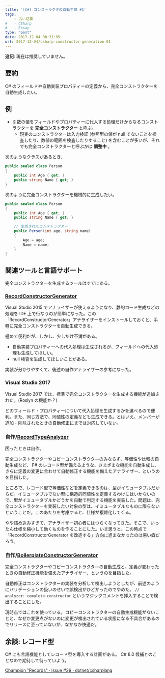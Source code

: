 ```yaml
---
title: '[C#] コンストラクタの自動生成 #1'
tags:
    - 古い記事
#   - CSharp
#   - Essay
type: "post"
date: 2017-12-04 00:31:05
url: 2017-12-04/csharp-constructor-generation-01
---
```


**追記**: 現在は推奨していません。

<!--more-->

## 要約
C# のフィールドや自動実装プロパティーの定義から、完全コンストラクターを自動生成したい。

## 例
- 引数の値をフィールドやプロパティーに代入する処理だけからなるコンストラクターを **完全コンストラクター** と呼ぶ。
    - 現実のコンストラクターは入力検証 (参照型の値が null でないことを検査したり、数値の範囲を検査したりすること) を含むことが多いが、それでも完全コンストラクターと呼ぶかは **調整中** 。

次のようなクラスがあるとき、

```csharp
public sealed class Person
{
    public int Age { get; }
    public string Name { get; }
}
```

次のように完全コンストラクターを機械的に生成したい。

```csharp
public sealed class Person
{
    public int Age { get; }
    public string Name { get; }

    // 生成されたコンストラクター
    public Person(int age, string name)
    {
        Age = age;
        Name = name;
    }
}
```

## 関連ツールと言語サポート
完全コンストラクターを生成するツールはすでにある。

### **[RecordConstructorGenerator](https://github.com/ufcpp/RecordConstructorGenerator)**
Visual Studio 2015 でアナライザーが使えるようになり、静的コード生成などの処理を IDE 上で行なうのが簡単になった。この「RecordConstructorGenerator」アナライザーをインストールしておくと、手軽に完全コンストラクターを自動生成できる。

極めて便利だが、しかし、少しだけ不満がある。

- 自動実装プロパティーへの代入処理は生成されるが、フィールドへの代入処理も生成してほしい。
- null 検査を生成してほしいことがある。

実装が分かりやすくて、後述の自作アナライザーの参考になった。

### Visual Studio 2017
Visual Studio 2017 では、標準で完全コンストラクターを生成する機能が追加された。(Roslyn の機能か？)

どのフィールド・プロパティーについて代入処理を生成するかを選べるので便利。また、同じ方法で、同値性の定義なども生成できる。とはいえ、メンバーが追加・削除されたときの自動修正にまでは対応していない。

### 自作/[RecordTypeAnalyzer](httpshttps://github.com/vain0x/playground/tree/4cafe15dd57d0df68c8bc9c8864b6f6fcf7dbba5/2017-07-26-record-type-analyzer)
困ったときは自作。

完全コンストラクターやコピーコンストラクタ―のみならず、等価性や比較の自動生成など、 F# のレコード型が備えるような、さまざまな機能を自動生成し、さらに定義の変更に合わせて自動修正する機能を備えたアナライザー、というのを目指した。

ところで、レコード型で等価性などを定義できるのは、型がイミュータブルだからだ。イミュータブルでない型に構造的同値性を定義するわけにはいかないので、型がイミュータブルかどうかを自動で判定する機能を実装した。問題は、完全コンストラクターを実装したい対象の型は、イミュータブルなものに限らないということだ。このあたりを考慮すると、仕様が複雑化してくる。

やや詰め込みすぎて、アナライザー初心者にはつらくなってきた。そこで、いったん仕様を縮小して動くものを作ることにした。いま思うと、この時点で「RecordConstructorGenerator を改造する」方向に進まなかったのは悪い癖だろう。

### 自作/[BoilerplateConstructorGenerator](https://github.com/vain0x/playground/tree/4cafe15dd57d0df68c8bc9c8864b6f6fcf7dbba5/2017-08-16-boilerplate-ctor-gen)

完全コンストラクターやコピーコンストラクタ―の自動生成と、定義が変わったときの自動修正機能を備えたアナライザー、というのを目指した。

自動修正はコンストラクターの実装を分析して検出しようとしたが、前述のようにバリデーションの扱いのせいで誤検出がひどかったのでやめた。 ``// analyzer: complete-constructor`` というマジックコメントを挿入することで検出することにした。

現時点ではこれを使っている。コピーコンストラクターの自動生成機能がないことと、なぜか変更点がないのに変更が検出されている状態になる不具合があるのでリリースに至っていないが、なかなか快適だ。

## 余談: レコード型
C# にも言語機能としてレコード型を導入する計画がある。 C# 8.0 候補とのことなので期待して待っていよう。

[Champion "Records" · Issue #39 · dotnet/csharplang](https://github.com/dotnet/csharplang/issues/39)
